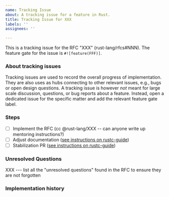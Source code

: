 ```yaml
---
name: Tracking Issue
about: A tracking issue for a feature in Rust.
title: Tracking Issue for XXX
labels: ''
assignees: ''

---
```


<!--
Thank you for creating a tracking issue! 📜 Tracking issues are for tracking a
feature from implementation to stabilisation. Make sure to include the relevant
RFC for the feature if it has one. Otherwise provide a short summary of the
feature and link any relevant PRs or issues, and remove any sections that are
not relevant to the feature.

Remember to add team labels to the tracking issue.
For a language team feature, this would e.g., be `T-lang`.
Such a feature should also be labeled with e.g., `F-my_feature`.
This label is used to associate issues (e.g., bugs and design questions) to the feature.
-->

This is a tracking issue for the RFC "XXX" (rust-lang/rfcs#NNN).
The feature gate for the issue is `#![feature(FFF)]`.

### About tracking issues

Tracking issues are used to record the overall progress of implementation.
They are also uses as hubs connecting to other relevant issues, e.g., bugs or open design questions.
A tracking issue is however *not* meant for large scale discussion, questions, or bug reports about a feature.
Instead, open a dedicated issue for the specific matter and add the relevant feature gate label.

### Steps
<!--
Include each step required to complete the feature. Typically this is a PR
implementing a feature, followed by a PR that stabilises the feature. However
for larger features an implementation could be broken up into multiple PRs.
-->

- [ ] Implement the RFC (cc @rust-lang/XXX -- can anyone write up mentoring
      instructions?)
- [ ] Adjust documentation ([see instructions on rustc-guide][doc-guide])
- [ ] Stabilization PR ([see instructions on rustc-guide][stabilization-guide])

[stabilization-guide]: https://rust-lang.github.io/rustc-guide/stabilization_guide.html#stabilization-pr
[doc-guide]: https://rust-lang.github.io/rustc-guide/stabilization_guide.html#documentation-prs

### Unresolved Questions
<!--
Include any open questions that need to be answered before the feature can be
stabilised.
-->

XXX --- list all the "unresolved questions" found in the RFC to ensure they are
not forgotten

### Implementation history

<!--
Include a list of all the PRs that were involved in implementing the feature.
-->
